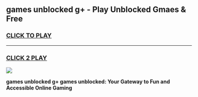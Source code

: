 
## games unblocked g+ - Play Unblocked Gmaes & Free
<h3>
<a href="https://news.freeplayer.one?title=games_unblocked_g+&ref=23F">CLICK TO PLAY</a></h3>
<hr>

<h3>
<a href="https://news.freeplayer.one?title=games_unblocked_g+&ref=23F">CLICK 2 PLAY</a>
  
</h3>

<a href="https://news.freeplayer.one?title=games_unblocked_g+&ref=23F/"><img src="https://clearcache.store/games.png"></a>


**games unblocked g+ games unblocked: Your Gateway to Fun and Accessible Online Gaming**
